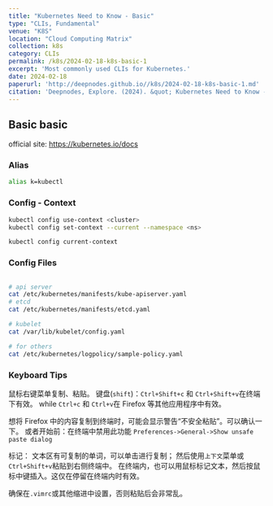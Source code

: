 ```yaml
---
title: "Kubernetes Need to Know - Basic"
type: "CLIs, Fundamental"
venue: "K8S"
location: "Cloud Computing Matrix"
collection: k8s
category: CLIs
permalink: /k8s/2024-02-18-k8s-basic-1
excerpt: 'Most commonly used CLIs for Kubernetes.'
date: 2024-02-18
paperurl: 'http://deepnodes.github.io//k8s/2024-02-18-k8s-basic-1.md'
citation: 'Deepnodes, Explore. (2024). &quot; Kubernetes Need to Know - Alias.&quot; <i>Cloud Computing Matrix</i>. 1(3).'
---
```


## Basic basic

official site: https://kubernetes.io/docs

### Alias

```sh
alias k=kubectl

```

### Config - Context

```sh
kubectl config use-context <cluster>
kubectl config set-context --current --namespace <ns>

kubectl config current-context
```

### Config Files
```sh

# api server
cat /etc/kubernetes/manifests/kube-apiserver.yaml
# etcd
cat /etc/kubernetes/manifests/etcd.yaml 

# kubelet
cat /var/lib/kubelet/config.yaml 

# for others
cat /etc/kubernetes/logpolicy/sample-policy.yaml
```




### Keyboard Tips


鼠标右键菜单复制、粘贴。
键盘(`shift`)：`Ctrl+Shift+c` 和 `Ctrl+Shift+v`在终端下有效。
	while `Ctrl+c` 和 `Ctrl+v`在 Firefox 等其他应用程序中有效。

想将 Firefox 中的内容复制到终端时，可能会显示警告“不安全粘贴”。可以确认一下。
或者开始前：在终端中禁用此功能 `Preferences->General->Show unsafe paste dialog`

标记：
	文本区有可复制的单词，可以单击进行复制；
        然后使用`上下文`菜单或`Ctrl+Shift+v`粘贴到右侧终端中。
	在终端内，也可以用鼠标标记文本，然后按鼠标中键插入。这仅在停留在终端内时有效。




确保在`.vimrc`或其他缩进中设置，否则粘贴后会非常乱。
